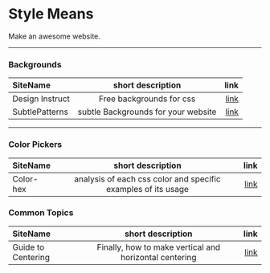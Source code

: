 Style Means
===========

Make an awesome website.

-------------------------

### Backgrounds

| SiteName | short description | link |
| :--- | :---: | ---: |
| Design Instruct | Free backgrounds for css | [link](http://designinstruct.com/category/free-resources/) |
| SubtlePatterns | subtle Backgrounds for your website | [link](http://subtlepatterns.com/)|

-------------------------

### Color Pickers 

| SiteName | short description | link |
| :--- | :---: | ---: |
| Color-hex | analysis of each css color and specific examples of its usage | [link](http://www.color-hex.com/color/99f893) | 

### Common Topics

| SiteName | short description | link |
| :--- | :---: | ---: |
| Guide to Centering |Finally, how to make vertical and horizontal centering | [link](http://coding.smashingmagazine.com/2013/08/09/absolute-horizontal-vertical-centering-css/) |
